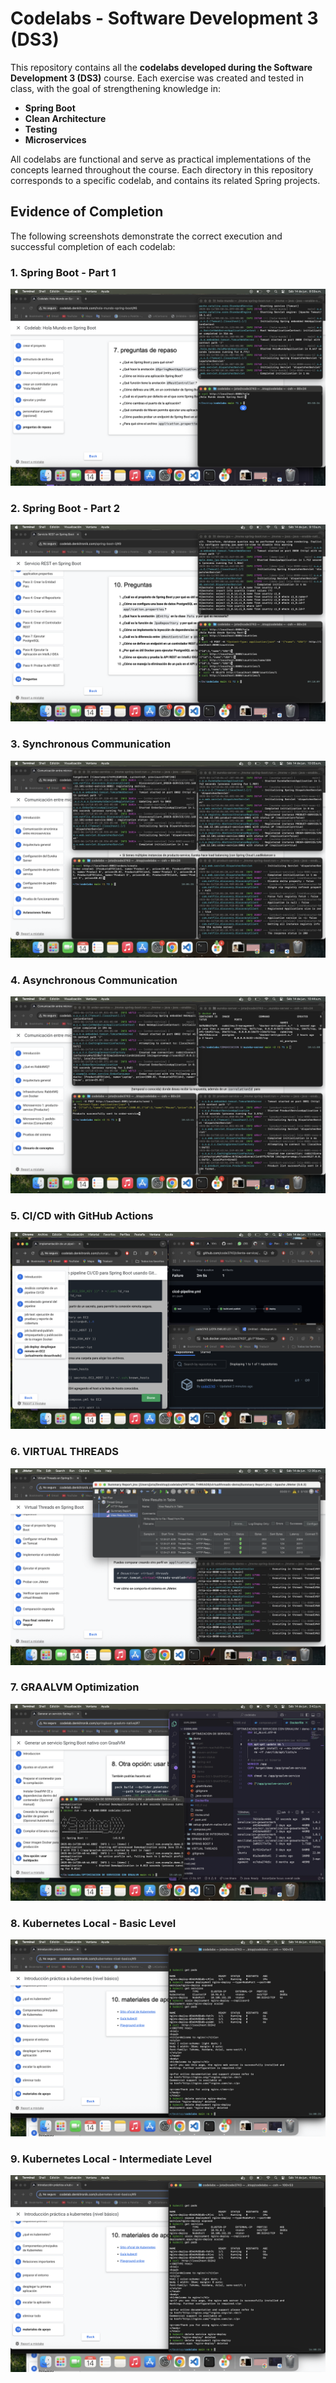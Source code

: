 # Codelabs - Software Development 3 (DS3)

This repository contains all the **codelabs developed during the Software Development 3 (DS3)** course. Each exercise was created and tested in class, with the goal of strengthening knowledge in:

* **Spring Boot**
* **Clean Architecture**
* **Testing**
* **Microservices**

All codelabs are functional and serve as practical implementations of the concepts learned throughout the course. Each directory in this repository corresponds to a specific codelab, and contains its related Spring projects.

## Evidence of Completion

The following screenshots demonstrate the correct execution and successful completion of each codelab:

### 1. Spring Boot - Part 1

![Evidence 1 - SPRING BOOT 1](/images/1.png)

### 2. Spring Boot - Part 2

![Evidence 2 - SPRING BOOT 2](/images/2.png)

### 3. Synchronous Communication

![Evidence 3 - Synchronous Communication](/images/3.png)

### 4. Asynchronous Communication

![Evidence 4 - Asynchronous Communication](/images/4.png)

### 5. CI/CD with GitHub Actions
![Evidence 5 - CI/CD with GitHub Actions](/images/5.png)

### 6. VIRTUAL THREADS
![Evidence 6 - Virtual Threads](/images/6.png)

### 7. GRAALVM Optimization
![Evidence 7 - GRAALVM Optimization](/images/7.png)

### 8. Kubernetes Local - Basic Level
![Evidence 8 - Kubernetes Local - Basic Level](/images/8.png)

### 9. Kubernetes Local - Intermediate Level
![Evidence 9 - Kubernetes Local - Intermediate Level](/images/9.png)
